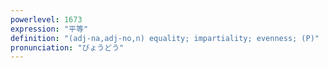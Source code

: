 ```yaml
---
powerlevel: 1673
expression: "平等"
definition: "(adj-na,adj-no,n) equality; impartiality; evenness; (P)"
pronunciation: "びょうどう"
---
```

